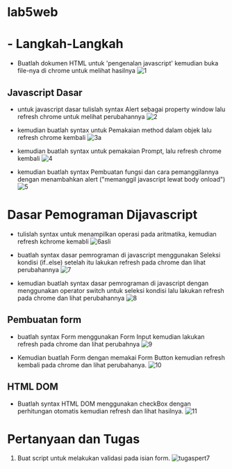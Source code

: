 # lab5web
# - Langkah-Langkah

- Buatlah dokumen HTML untuk 'pengenalan javascript' kemudian buka file-nya di chrome untuk melihat hasilnya
![1](https://user-images.githubusercontent.com/56240533/115974264-b3296500-a585-11eb-98c3-e231f2b6a88c.png)

## Javascript Dasar
- untuk javascript dasar tulislah syntax Alert sebagai property window lalu refresh chrome untuk melihat perubahannya
![2](https://user-images.githubusercontent.com/56240533/115974283-c50b0800-a585-11eb-8734-ae132736417a.png)

- kemudian buatlah syntax untuk Pemakaian method dalam objek lalu refresh chrome kembali
![3a](https://user-images.githubusercontent.com/56240533/115974302-da803200-a585-11eb-99e1-0fb6778de09b.png)

- kemudian buatlah syntax untuk pemakaian Prompt, lalu refresh chrome kembali 
![4](https://user-images.githubusercontent.com/56240533/115974315-e966e480-a585-11eb-848b-ad2569c3ff26.png)

- kemudian buatlah syntax Pembuatan fungsi dan cara pemanggilannya dengan menambahkan alert ("memanggil javascript lewat body onload")
![5](https://user-images.githubusercontent.com/56240533/115974318-ef5cc580-a585-11eb-82a9-53701dbd5440.png)

# Dasar Pemograman Dijavascript

-  tulislah syntax untuk menampilkan operasi pada aritmatika, kemudian refresh kchrome kemabli
![6asli](https://user-images.githubusercontent.com/56240533/115974320-f2f04c80-a585-11eb-9d60-9f5611d37836.png)

- buatlah syntax dasar pemrograman di javascript menggunakan Seleksi kondisi (if..else) setelah itu lakukan refresh pada chrome dan lihat perubahannya
![7](https://user-images.githubusercontent.com/56240533/115974330-00a5d200-a586-11eb-9dcd-9d1229c524b2.png)
 
- kemudian buatlah syntax dasar pemrograman di javascript dengan menggunakan operator switch untuk seleksi kondisi lalu lakukan refresh pada chrome dan lihat perubahannya
![8](https://user-images.githubusercontent.com/56240533/115974335-04d1ef80-a586-11eb-88b3-f05d19d44b33.png)

## Pembuatan form

- buatlah syntax Form menggunakan Form Input kemudian lakukan refresh pada chrome dan lihat perubahnya
![9](https://user-images.githubusercontent.com/56240533/115974338-08fe0d00-a586-11eb-9c42-20b4055f99aa.png)

- Kemudian buatlah Form dengan memakai Form Button kemudian  refresh kembali pada chrome dan lihat perubahanya.
![10](https://user-images.githubusercontent.com/56240533/115974339-0bf8fd80-a586-11eb-840f-c4a7ffb67dd7.png)

## HTML DOM

- Buatlah syntax HTML DOM  menggunakan checkBox dengan perhitungan otomatis kemudian refresh dan lihat hasilnya.
![11](https://user-images.githubusercontent.com/56240533/115974340-0e5b5780-a586-11eb-8cbf-3ca1910eb98b.png)

# Pertanyaan dan Tugas
1. Buat script untuk melakukan validasi pada isian form.
![tugaspert7](https://user-images.githubusercontent.com/56240533/115974945-c1c64b00-a58a-11eb-98e2-06b77d58d36f.png)

